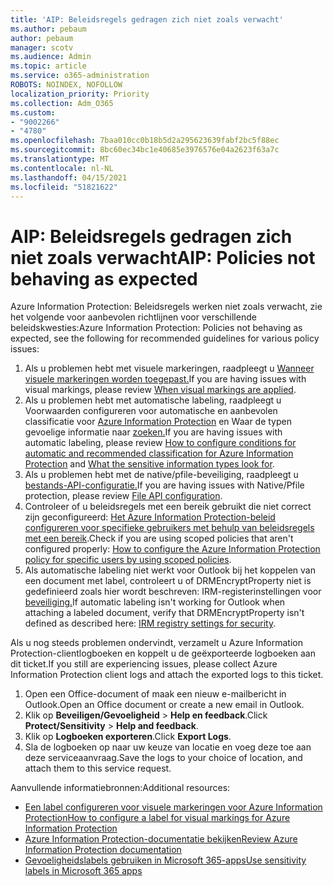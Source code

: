 ```yaml
---
title: 'AIP: Beleidsregels gedragen zich niet zoals verwacht'
ms.author: pebaum
author: pebaum
manager: scotv
ms.audience: Admin
ms.topic: article
ms.service: o365-administration
ROBOTS: NOINDEX, NOFOLLOW
localization_priority: Priority
ms.collection: Adm_O365
ms.custom:
- "9002266"
- "4780"
ms.openlocfilehash: 7baa010cc0b18b5d2a295623639fabf2bc5f88ec
ms.sourcegitcommit: 8bc60ec34bc1e40685e3976576e04a2623f63a7c
ms.translationtype: MT
ms.contentlocale: nl-NL
ms.lasthandoff: 04/15/2021
ms.locfileid: "51821622"
---
```

# <a name="aip-policies-not-behaving-as-expected"></a><span data-ttu-id="91ca5-102">AIP: Beleidsregels gedragen zich niet zoals verwacht</span><span class="sxs-lookup"><span data-stu-id="91ca5-102">AIP: Policies not behaving as expected</span></span>

<span data-ttu-id="91ca5-103">Azure Information Protection: Beleidsregels werken niet zoals verwacht, zie het volgende voor aanbevolen richtlijnen voor verschillende beleidskwesties:</span><span class="sxs-lookup"><span data-stu-id="91ca5-103">Azure Information Protection: Policies not behaving as expected, see the following for recommended guidelines for various policy issues:</span></span>

1. <span data-ttu-id="91ca5-104">Als u problemen hebt met visuele markeringen, raadpleegt u [Wanneer visuele markeringen worden toegepast.](https://docs.microsoft.com/azure/information-protection/configure-policy-markings#when-visual-markings-are-applied)</span><span class="sxs-lookup"><span data-stu-id="91ca5-104">If you are having issues with visual markings, please review [When visual markings are applied](https://docs.microsoft.com/azure/information-protection/configure-policy-markings#when-visual-markings-are-applied).</span></span>
2. <span data-ttu-id="91ca5-105">Als u problemen hebt met automatische labeling, raadpleegt u Voorwaarden configureren voor automatische en aanbevolen classificatie voor [Azure Information Protection](https://docs.microsoft.com/azure/information-protection/configure-policy-classification) en Waar de typen gevoelige informatie naar [zoeken.](https://docs.microsoft.com/microsoft-365/compliance/sensitive-information-type-entity-definitions)</span><span class="sxs-lookup"><span data-stu-id="91ca5-105">If you are having issues with automatic labeling, please review [How to configure conditions for automatic and recommended classification for Azure Information Protection](https://docs.microsoft.com/azure/information-protection/configure-policy-classification) and [What the sensitive information types look for](https://docs.microsoft.com/microsoft-365/compliance/sensitive-information-type-entity-definitions).</span></span>
3. <span data-ttu-id="91ca5-106">Als u problemen hebt met de native/pfile-beveiliging, raadpleegt u [bestands-API-configuratie.](https://docs.microsoft.com/azure/information-protection/develop/file-api-configuration)</span><span class="sxs-lookup"><span data-stu-id="91ca5-106">If you are having issues with Native/Pfile protection, please review [File API configuration](https://docs.microsoft.com/azure/information-protection/develop/file-api-configuration).</span></span>
4. <span data-ttu-id="91ca5-107">Controleer of u beleidsregels met een bereik gebruikt die niet correct zijn geconfigureerd: [Het Azure Information Protection-beleid configureren voor specifieke gebruikers met behulp van beleidsregels met een bereik](https://docs.microsoft.com/azure/information-protection/configure-policy-scope).</span><span class="sxs-lookup"><span data-stu-id="91ca5-107">Check if you are using scoped policies that aren't configured properly: [How to configure the Azure Information Protection policy for specific users by using scoped policies](https://docs.microsoft.com/azure/information-protection/configure-policy-scope).</span></span>
5. <span data-ttu-id="91ca5-108">Als automatische labeling niet werkt voor Outlook bij het koppelen van een document met label, controleert u of DRMEncryptProperty niet is gedefinieerd zoals hier wordt beschreven: IRM-registerinstellingen voor [beveiliging.](https://docs.microsoft.com/deployoffice/security/protect-sensitive-messages-and-documents-by-using-irm-in-office#office-2016-irm-registry-key-options)</span><span class="sxs-lookup"><span data-stu-id="91ca5-108">If automatic labeling isn't working for Outlook when attaching a labeled document, verify that DRMEncryptProperty isn't defined as described here: [IRM registry settings for security](https://docs.microsoft.com/deployoffice/security/protect-sensitive-messages-and-documents-by-using-irm-in-office#office-2016-irm-registry-key-options).</span></span>

<span data-ttu-id="91ca5-109">Als u nog steeds problemen ondervindt, verzamelt u Azure Information Protection-clientlogboeken en koppelt u de geëxporteerde logboeken aan dit ticket.</span><span class="sxs-lookup"><span data-stu-id="91ca5-109">If you still are experiencing issues, please collect Azure Information Protection client logs and attach the exported logs to this ticket.</span></span>

1. <span data-ttu-id="91ca5-110">Open een Office-document of maak een nieuw e-mailbericht in Outlook.</span><span class="sxs-lookup"><span data-stu-id="91ca5-110">Open an Office document or create a new email in Outlook.</span></span>
2. <span data-ttu-id="91ca5-111">Klik op **Beveiligen/Gevoeligheid** > **Help en feedback**.</span><span class="sxs-lookup"><span data-stu-id="91ca5-111">Click **Protect/Sensitivity** > **Help and feedback**.</span></span>
3. <span data-ttu-id="91ca5-112">Klik op **Logboeken exporteren**.</span><span class="sxs-lookup"><span data-stu-id="91ca5-112">Click **Export Logs**.</span></span>
4. <span data-ttu-id="91ca5-113">Sla de logboeken op naar uw keuze van locatie en voeg deze toe aan deze serviceaanvraag.</span><span class="sxs-lookup"><span data-stu-id="91ca5-113">Save the logs to your choice of location, and attach them to this service request.</span></span>

<span data-ttu-id="91ca5-114">Aanvullende informatiebronnen:</span><span class="sxs-lookup"><span data-stu-id="91ca5-114">Additional resources:</span></span>

- [<span data-ttu-id="91ca5-115">Een label configureren voor visuele markeringen voor Azure Information Protection</span><span class="sxs-lookup"><span data-stu-id="91ca5-115">How to configure a label for visual markings for Azure Information Protection</span></span>](https://docs.microsoft.com/azure/information-protection/configure-policy-markings)
- [<span data-ttu-id="91ca5-116">Azure Information Protection-documentatie bekijken</span><span class="sxs-lookup"><span data-stu-id="91ca5-116">Review Azure Information Protection documentation</span></span>](https://docs.microsoft.com/azure/information-protection/what-is-information-protection)
- [<span data-ttu-id="91ca5-117">Gevoeligheidslabels gebruiken in Microsoft 365-apps</span><span class="sxs-lookup"><span data-stu-id="91ca5-117">Use sensitivity labels in Microsoft 365 apps</span></span>](https://docs.microsoft.com/microsoft-365/compliance/sensitivity-labels-office-apps)

